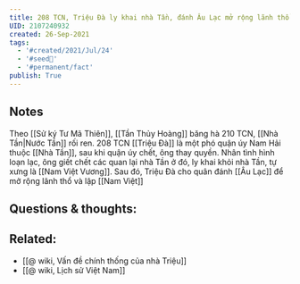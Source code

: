 ```yaml
---
title: 208 TCN, Triệu Đà ly khai nhà Tần, đánh Âu Lạc mở rộng lãnh thổ
UID: 2107240932
created: 26-Sep-2021
tags:
  - '#created/2021/Jul/24'
  - '#seed🥜'
  - '#permanent/fact'
publish: True
---
```


## Notes
Theo [[Sử ký Tư Mã Thiên]], [[Tần Thủy Hoàng]] băng hà 210 TCN, [[Nhà Tần|Nước Tần]] rối ren. 208 TCN [[Triệu Đà]] là một phó quận úy Nam Hải thuộc [[Nhà Tần]], sau khi quận úy chết, ông thay quyền. Nhân tình hình loạn lạc, ông giết chết các quan lại nhà Tần ở đó, ly khai khỏi nhà Tần, tự xưng là [[Nam Việt Vương]]. Sau đó, Triệu Đà cho quân đánh [[Âu Lạc]] để mở rộng lãnh thổ và lập [[Nam Việt]]

## Questions & thoughts:

## Related:
- [[@ wiki, Vấn đề chính thống của nhà Triệu]]
- [[@ wiki, Lịch sử Việt Nam]]